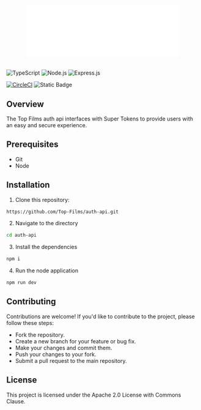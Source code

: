 <p align="center">
  <img src="https://raw.githubusercontent.com/Top-Films/assets/main/png/top-films-logo-white-transparent.png" width="400" alt="logo"/>
  <br><br>
</p>

![TypeScript](https://img.shields.io/badge/-TypeScript-black?style=for-the-badge&logoColor=white&logo=typescript&color=2F73BF)
![Node.js](https://img.shields.io/badge/Node.js-43853D?style=for-the-badge&logo=node.js&logoColor=white)
![Express.js](https://img.shields.io/badge/Express.js-404D59?style=for-the-badge)

[![CircleCI](https://dl.circleci.com/status-badge/img/circleci/2ZAeGbe6WDTLfg9j64XbkD/dff77844-13c7-4162-968e-b77ddc3e6044/tree/main.svg?style=shield)](https://dl.circleci.com/status-badge/redirect/circleci/2ZAeGbe6WDTLfg9j64XbkD/dff77844-13c7-4162-968e-b77ddc3e6044/tree/main)
![Static Badge](https://img.shields.io/badge/license-Apache%202.0%20with%20Commons%20Clause-green)

## Overview
The Top Films auth api interfaces with Super Tokens to provide users with an easy and secure experience. 

## Prerequisites
- Git
- Node

## Installation

1. Clone this repository:
```bash
https://github.com/Top-Films/auth-api.git
```
2. Navigate to the directory
```bash
cd auth-api
```
3. Install the dependencies
```bash
npm i
```
4. Run the node application
```bash
npm run dev
```

## Contributing
Contributions are welcome! If you'd like to contribute to the project, please follow these steps:

- Fork the repository.
- Create a new branch for your feature or bug fix.
- Make your changes and commit them.
- Push your changes to your fork.
- Submit a pull request to the main repository.

## License
This project is licensed under the Apache 2.0 License with Commons Clause.
